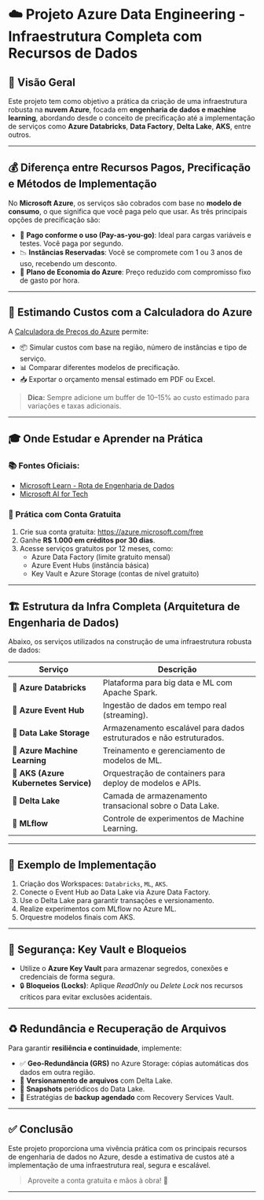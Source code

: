 # ☁️ Projeto Azure Data Engineering - Infraestrutura Completa com Recursos de Dados

## 🧭 Visão Geral

Este projeto tem como objetivo a prática da criação de uma infraestrutura robusta na **nuvem Azure**, focada em **engenharia de dados e machine learning**, abordando desde o conceito de precificação até a implementação de serviços como **Azure Databricks**, **Data Factory**, **Delta Lake**, **AKS**, entre outros.

---

## 💰 Diferença entre Recursos Pagos, Precificação e Métodos de Implementação

No **Microsoft Azure**, os serviços são cobrados com base no **modelo de consumo**, o que significa que você paga pelo que usar. As três principais opções de precificação são:

- 🔄 **Pago conforme o uso (Pay-as-you-go)**: Ideal para cargas variáveis e testes. Você paga por segundo.
- 📉 **Instâncias Reservadas**: Você se compromete com 1 ou 3 anos de uso, recebendo um desconto.
- 💼 **Plano de Economia do Azure**: Preço reduzido com compromisso fixo de gasto por hora.

---

## 🧮 Estimando Custos com a Calculadora do Azure

A [Calculadora de Preços do Azure](https://azure.microsoft.com/pt-br/pricing/calculator/) permite:

- 📦 Simular custos com base na região, número de instâncias e tipo de serviço.
- 📊 Comparar diferentes modelos de precificação.
- 📥 Exportar o orçamento mensal estimado em PDF ou Excel.

> **Dica:** Sempre adicione um buffer de 10–15% ao custo estimado para variações e taxas adicionais.

---

## 🎓 Onde Estudar e Aprender na Prática

### 📚 Fontes Oficiais:
- [Microsoft Learn - Rota de Engenharia de Dados](https://learn.microsoft.com/pt-br/training/paths/data-engineer/)
- [Microsoft AI for Tech](https://learn.microsoft.com/en-us/training/paths/microsoft-ai-cloud/)

### 🧪 Prática com Conta Gratuita
1. Crie sua conta gratuita: https://azure.microsoft.com/free
2. Ganhe **R$ 1.000 em créditos por 30 dias**.
3. Acesse serviços gratuitos por 12 meses, como:
   - Azure Data Factory (limite gratuito mensal)
   - Azure Event Hubs (instância básica)
   - Key Vault e Azure Storage (contas de nível gratuito)

---

## 🏗️ Estrutura da Infra Completa (Arquitetura de Engenharia de Dados)

Abaixo, os serviços utilizados na construção de uma infraestrutura robusta de dados:

| Serviço | Descrição |
|--------|-----------|
| 🔷 **Azure Databricks** | Plataforma para big data e ML com Apache Spark. |
| 📡 **Azure Event Hub** | Ingestão de dados em tempo real (streaming). |
| 💾 **Data Lake Storage** | Armazenamento escalável para dados estruturados e não estruturados. |
| 🧠 **Azure Machine Learning** | Treinamento e gerenciamento de modelos de ML. |
| 🐳 **AKS (Azure Kubernetes Service)** | Orquestração de containers para deploy de modelos e APIs. |
| 🌊 **Delta Lake** | Camada de armazenamento transacional sobre o Data Lake. |
| 🔁 **MLflow** | Controle de experimentos de Machine Learning. |

---

## 🧩 Exemplo de Implementação

1. Criação dos Workspaces: `Databricks`, `ML`, `AKS`.
2. Conecte o Event Hub ao Data Lake via Azure Data Factory.
3. Use o Delta Lake para garantir transações e versionamento.
4. Realize experimentos com MLflow no Azure ML.
5. Orquestre modelos finais com AKS.

---

## 🔐 Segurança: Key Vault e Bloqueios

- Utilize o **Azure Key Vault** para armazenar segredos, conexões e credenciais de forma segura.
- 🔒 **Bloqueios (Locks)**: Aplique *ReadOnly* ou *Delete Lock* nos recursos críticos para evitar exclusões acidentais.

---

## ♻️ Redundância e Recuperação de Arquivos

Para garantir **resiliência e continuidade**, implemente:

- ✅ **Geo-Redundância (GRS)** no Azure Storage: cópias automáticas dos dados em outra região.
- 🧬 **Versionamento de arquivos** com Delta Lake.
- 📁 **Snapshots** periódicos do Data Lake.
- 🔁 Estratégias de **backup agendado** com Recovery Services Vault.

---

## ✅ Conclusão

Este projeto proporciona uma vivência prática com os principais recursos de engenharia de dados no Azure, desde a estimativa de custos até a implementação de uma infraestrutura real, segura e escalável.

> Aproveite a conta gratuita e mãos à obra! 🚀

---
